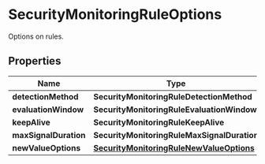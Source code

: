 # SecurityMonitoringRuleOptions

Options on rules.

## Properties

| Name                  | Type                                                                                  | Description | Notes      |
| --------------------- | ------------------------------------------------------------------------------------- | ----------- | ---------- |
| **detectionMethod**   | **SecurityMonitoringRuleDetectionMethod**                                             |             | [optional] |
| **evaluationWindow**  | **SecurityMonitoringRuleEvaluationWindow**                                            |             | [optional] |
| **keepAlive**         | **SecurityMonitoringRuleKeepAlive**                                                   |             | [optional] |
| **maxSignalDuration** | **SecurityMonitoringRuleMaxSignalDuration**                                           |             | [optional] |
| **newValueOptions**   | [**SecurityMonitoringRuleNewValueOptions**](SecurityMonitoringRuleNewValueOptions.md) |             | [optional] |
